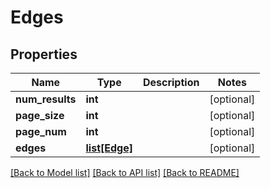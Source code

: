 # Edges

## Properties
Name | Type | Description | Notes
------------ | ------------- | ------------- | -------------
**num_results** | **int** |  | [optional] 
**page_size** | **int** |  | [optional] 
**page_num** | **int** |  | [optional] 
**edges** | [**list[Edge]**](Edge.md) |  | [optional] 

[[Back to Model list]](../README.md#documentation-for-models) [[Back to API list]](../README.md#documentation-for-api-endpoints) [[Back to README]](../README.md)

